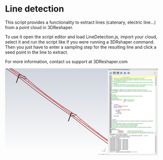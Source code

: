 # Line detection

This script provides a functionality to extract lines (catenary, electric line...) from a point cloud in 3DReshaper.

To use it open the script editor and load LineDetection.js, import your cloud, select it and run the script like if you were running a 3DRshaper command. Then you just have to enter a sampling step for the resulting line and click a seed point in the line to extract.

For more information, contact us support at 3DReshaper.com

![alt text](https://raw.githubusercontent.com/3DReshaper/Scripts/master/Electric%20lines/Screenshot.png "screenshot")


